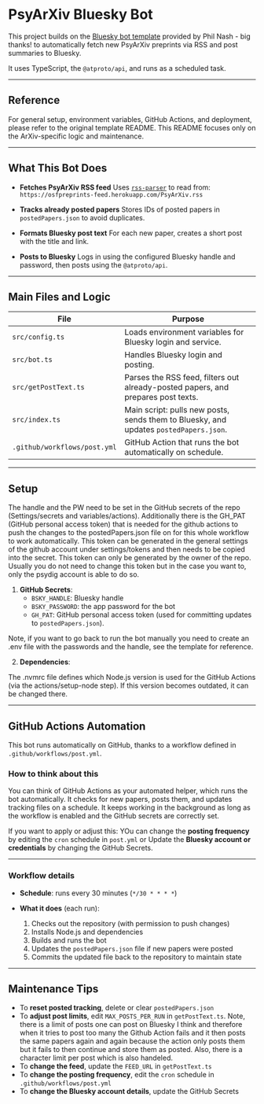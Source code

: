 # PsyArXiv Bluesky Bot

This project builds on the [Bluesky bot template](https://github.com/philnash/bsky-bot) provided by Phil Nash - big thanks! to automatically fetch new PsyArXiv preprints via RSS and post summaries to Bluesky.

It uses TypeScript, the `@atproto/api`, and runs as a scheduled task.

---

## Reference

For general setup, environment variables, GitHub Actions, and deployment, please refer to the original template README. This README focuses only on the ArXiv-specific logic and maintenance. 

---

## What This Bot Does

* **Fetches PsyArXiv RSS feed**
  Uses [`rss-parser`](https://www.npmjs.com/package/rss-parser) to read from:
  `https://osfpreprints-feed.herokuapp.com/PsyArXiv.rss`

* **Tracks already posted papers**
  Stores IDs of posted papers in `postedPapers.json` to avoid duplicates.

* **Formats Bluesky post text**
  For each new paper, creates a short post with the title and link.

* **Posts to Bluesky**
  Logs in using the configured Bluesky handle and password, then posts using the `@atproto/api`.

---

## Main Files and Logic

| File                 | Purpose                                                                               |
| -------------------- | ------------------------------------------------------------------------------------- |
| `src/config.ts`      | Loads environment variables for Bluesky login and service.                            |
| `src/bot.ts`         | Handles Bluesky login and posting.                                                    |
| `src/getPostText.ts` | Parses the RSS feed, filters out already-posted papers, and prepares post texts.      |
| `src/index.ts`       | Main script: pulls new posts, sends them to Bluesky, and updates `postedPapers.json`. |
| `.github/workflows/post.yml` | GitHub Action that runs the bot automatically on schedule. |

---

## Setup

The handle and the PW need to be set in the GitHub secrets of the repo (Settings/secrets and variables/actions).
Additionally there is the GH_PAT (GitHub personal access token) that is needed for the github actions to push the changes to the postedPapers.json file on for this whole workflow to work automatically. 
This token can be generated in the general settings of the github account under settings/tokens and then needs to be copied into the secret. This token can only be generated by the owner of the repo.
Usually you do not need to change this token but in the case you want to, only the psydig account is able to do so.

1. **GitHub Secrets**:
   - `BSKY_HANDLE`: Bluesky handle
   - `BSKY_PASSWORD`: the app password for the bot
   - `GH_PAT`: GitHub personal access token (used for committing updates to `postedPapers.json`). 

Note, if you want to go back to run the bot manually you need to create an .env file with the passwords and the handle, see the template for reference.

2. **Dependencies**:

The .nvmrc file defines which Node.js version is used for the GitHub Actions (via the actions/setup-node step). If this version becomes outdated, it can be changed there. 
	
---

## GitHub Actions Automation

This bot runs automatically on GitHub, thanks to a workflow defined in `.github/workflows/post.yml`.

### How to think about this

You can think of GitHub Actions as your automated helper, which runs the bot automatically.	It checks for new papers, posts them, and updates tracking files on a schedule.
It keeps working in the background as long as the workflow is enabled and the GitHub secrets are correctly set.

If you want to apply or adjust this:
YOu can change the **posting frequency** by editing the `cron` schedule in `post.yml` or Update the **Bluesky account or credentials** by changing the GitHub Secrets.

---

### Workflow details

- **Schedule**: runs every 30 minutes (`*/30 * * * *`)
  
- **What it does** (each run):
  1. Checks out the repository (with permission to push changes)
  2. Installs Node.js and dependencies
  3. Builds and runs the bot
  4. Updates the `postedPapers.json` file if new papers were posted
  5. Commits the updated file back to the repository to maintain state

---

## Maintenance Tips

- To **reset posted tracking**, delete or clear `postedPapers.json`
- To **adjust post limits**, edit `MAX_POSTS_PER_RUN` in `getPostText.ts`. Note, there is a limit of posts one can post on Bluesky I think and therefore when it tries to post too many the Github Action fails and it then posts the same papers again and again because the action only posts them but it fails to then continue and store them as posted. Also, there is a character limit per post which is also handeled.
- To **change the feed**, update the `FEED_URL` in `getPostText.ts`
- To **change the posting frequency**, edit the `cron` schedule in `.github/workflows/post.yml`
- To **change the Bluesky account details**, update the GitHub Secrets

